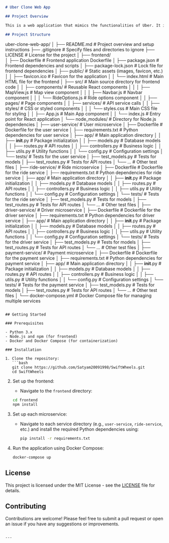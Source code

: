 
```markdown
# Uber Clone Web App

## Project Overview

This is a web application that mimics the functionalities of Uber. It is designed using a **microservices architecture**, where different services are responsible for distinct functionalities like user management, ride management, driver management, and payment processing. The frontend is built using React, and each microservice is implemented in Python, using frameworks like Flask or FastAPI.

## Project Structure

```
uber-clone-web-app/
│
├── README.md                   # Project overview and setup instructions
├── .gitignore                  # Specify files and directories to ignore
├── LICENSE                     # License for the project
│
├── frontend/    
│   ├── Dockerfile              # Frontend application Dockerfile
│   ├── package.json            # Frontend dependencies and scripts
│   ├── package-lock.json       # Lock file for frontend dependencies
│   ├── public/                 # Static assets (images, favicon, etc.)
│   │   ├── favicon.ico         # Favicon for the application
│   │   └── index.html          # Main HTML file for the frontend
│   ├── src/                    # Main source directory for frontend code
│   │   ├── components/         # Reusable React components
│   │   │   ├── MapView.js      # Map view component
│   │   │   ├── Navbar.js       # Navbar component
│   │   │   └── RideOptions.js  # Ride options component
│   │   ├── pages/              # Page components
│   │   ├── services/           # API service calls
│   │   ├── styles/             # CSS or styled components
│   │   │   └── styles.css      # Main CSS file for styling
│   │   ├── App.js              # Main App component
│   │   └── index.js            # Entry point for React application
│   └── node_modules/           # Directory for Node.js dependencies
│
├── user-service/               # User microservice
│   ├── Dockerfile              # Dockerfile for the user service
│   ├── requirements.txt        # Python dependencies for user service
│   ├── app/                    # Main application directory
│   │   ├── __init__.py         # Package initialization
│   │   ├── models.py           # Database models
│   │   ├── routes.py           # API routes
│   │   ├── controllers.py      # Business logic
│   │   ├── utils.py            # Utility functions
│   │   └── config.py           # Configuration settings
│   └── tests/                  # Tests for the user service
│       ├── test_models.py      # Tests for models
│       ├── test_routes.py      # Tests for API routes
│       └── ...                 # Other test files
│
├── ride-service/               # Ride microservice
│   ├── Dockerfile              # Dockerfile for the ride service
│   ├── requirements.txt        # Python dependencies for ride service
│   ├── app/                    # Main application directory
│   │   ├── __init__.py         # Package initialization
│   │   ├── models.py           # Database models
│   │   ├── routes.py           # API routes
│   │   ├── controllers.py      # Business logic
│   │   ├── utils.py            # Utility functions
│   │   └── config.py           # Configuration settings
│   └── tests/                  # Tests for the ride service
│       ├── test_models.py      # Tests for models
│       ├── test_routes.py      # Tests for API routes
│       └── ...                 # Other test files
│
├── driver-service/             # Driver microservice
│   ├── Dockerfile              # Dockerfile for the driver service
│   ├── requirements.txt        # Python dependencies for driver service
│   ├── app/                    # Main application directory
│   │   ├── __init__.py         # Package initialization
│   │   ├── models.py           # Database models
│   │   ├── routes.py           # API routes
│   │   ├── controllers.py      # Business logic
│   │   ├── utils.py            # Utility functions
│   │   └── config.py           # Configuration settings
│   └── tests/                  # Tests for the driver service
│       ├── test_models.py      # Tests for models
│       ├── test_routes.py      # Tests for API routes
│       └── ...                 # Other test files
│
├── payment-service/            # Payment microservice
│   ├── Dockerfile              # Dockerfile for the payment service
│   ├── requirements.txt        # Python dependencies for payment service
│   ├── app/                    # Main application directory
│   │   ├── __init__.py         # Package initialization
│   │   ├── models.py           # Database models
│   │   ├── routes.py           # API routes
│   │   ├── controllers.py      # Business logic
│   │   ├── utils.py            # Utility functions
│   │   └── config.py           # Configuration settings
│   └── tests/                  # Tests for the payment service
│       ├── test_models.py      # Tests for models
│       ├── test_routes.py      # Tests for API routes
│       └── ...                 # Other test files
│
└── docker-compose.yml          # Docker Compose file for managing multiple services
```

## Getting Started

### Prerequisites

- Python 3.x
- Node.js and npm (for frontend)
- Docker and Docker Compose (for containerization)

### Installation

1. Clone the repository:
   ```bash
   git clone https://github.com/Satyam20091998/SwiftWheels.git
   cd SwiftWheels
   ```

2. Set up the frontend:
   - Navigate to the `frontend` directory:
   ```bash
   cd frontend
   npm install
   ```

3. Set up each microservice:
   - Navigate to each service directory (e.g., `user-service`, `ride-service`, etc.) and install the required Python dependencies using:
     ```bash
     pip install -r requirements.txt
     ```

4. Run the application using Docker Compose:
   ```bash
   docker-compose up
   ```

## License

This project is licensed under the MIT License - see the [LICENSE](LICENSE) file for details.

## Contributing

Contributions are welcome! Please feel free to submit a pull request or open an issue if you have any suggestions or improvements.
```

---

